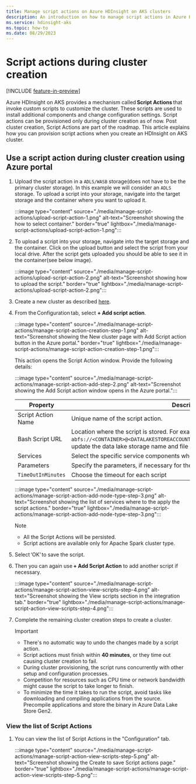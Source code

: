 ```yaml
---
title: Manage script actions on Azure HDInsight on AKS clusters 
description: An introduction on how to manage script actions in Azure HDInsight on AKS.
ms.service: hdinsight-aks
ms.topic: how-to
ms.date: 08/29/2023
---
```

# Script actions during cluster creation

[!INCLUDE [feature-in-preview](includes/feature-in-preview.md)]

Azure HDInsight on AKS provides a mechanism called **Script Actions** that invoke custom scripts to customize the cluster. These scripts are used to install additional components and change configuration settings. Script actions can be provisioned only during cluster creation as of now. Post cluster creation, Script Actions are part of the roadmap.
This article explains how you can provision script actions when you create an HDInsight on AKS cluster.

## Use a script action during cluster creation using Azure portal

1. Upload the script action in a `ADLS/WASB` storage(does not have to be the primary cluster storage). In this example we will consider an `ADLS` storage.
   To upload a script into your storage, navigate into the target storage and the container where you want to upload it.

   :::image type="content" source="./media/manage-script-actions/upload-script-action-1.png" alt-text="Screenshot showing the how to select container." border="true" lightbox="./media/manage-script-actions/upload-script-action-1.png":::

1. To upload a script into your storage, navigate into the target storage and the container. Click on the upload button and select the script from your local drive.
   After the script gets uploaded you should be able to see it in the container(see below image).

   :::image type="content" source="./media/manage-script-actions/upload-script-action-2.png" alt-text="Screenshot showing how to upload the script." border="true" lightbox="./media/manage-script-actions/upload-script-action-2.png":::
   
1. Create a new cluster as described [here](./quickstart-create-cluster.md).
   
1. From the Configuration tab, select **+ Add script action**.
  
   :::image type="content" source="./media/manage-script-actions/manage-script-action-creation-step-1.png" alt-text="Screenshot showing the New cluster page with Add Script action button in the Azure portal." border="true" lightbox="./media/manage-script-actions/manage-script-action-creation-step-1.png":::

   This action opens the Script Action window. Provide the following details:

   :::image type="content" source="./media/manage-script-actions/manage-script-action-add-step-2.png" alt-text="Screenshot showing the Add Script action window opens in the Azure portal.":::
    
    |Property|Description|
    |-|-|
    |Script Action Name| Unique name of the script action.|
    |Bash Script URL| Location where the script is stored. For example - `abfs://<CONTAINER>@<DATALAKESTOREACCOUNTNAME>.dfs.core.windows.net/<file_path>`, update the data lake storage name and file path.|
    |Services| Select the specific service components where the Script Action needs to run.|
    |Parameters| Specify the parameters, if necessary for the script.|
    |`TimeOutInMinutes`|Choose the timeout for each script|
    
    :::image type="content" source="./media/manage-script-actions/manage-script-action-add-node-type-step-3.png" alt-text="Screenshot showing the list of services where to the apply the script actions." border="true" lightbox="./media/manage-script-actions/manage-script-action-add-node-type-step-3.png":::

   > [!NOTE]
   > * All the Script Actions will be persisted.
   > * Script actions are available only for Apache Spark cluster type.
   
1. Select ‘OK’ to save the script.
1. Then you can again use **+ Add Script Action** to add another script if necessary. 
  
   :::image type="content" source="./media/manage-script-actions/manage-script-action-view-scripts-step-4.png" alt-text="Screenshot showing the View scripts section in the integration tab." border="true" lightbox="./media/manage-script-actions/manage-script-action-view-scripts-step-4.png":::
   
1. Complete the remaining cluster creation steps to create a cluster.

   >[!Important]
   >* There's no automatic way to undo the changes made by a script action.
   >* Script actions must finish within **40 minutes**, or they time out causing cluster creation to fail.
   >* During cluster provisioning, the script runs concurrently with other setup and configuration processes.
   >* Competition for resources such as CPU time or network bandwidth might cause the script to take longer to finish.
   >* To minimize the time it takes to run the script, avoid tasks like downloading and compiling applications from the source. Precompile applications and store the binary in Azure Data Lake Store Gen2.

### View the list of Script Actions

1. You can view the list of Script Actions in the "Configuration" tab.

   :::image type="content" source="./media/manage-script-actions/manage-script-action-view-scripts-step-5.png" alt-text="Screenshot showing the Create to save Script actions page." border="true" lightbox="./media/manage-script-actions/manage-script-action-view-scripts-step-5.png":::
  
   
